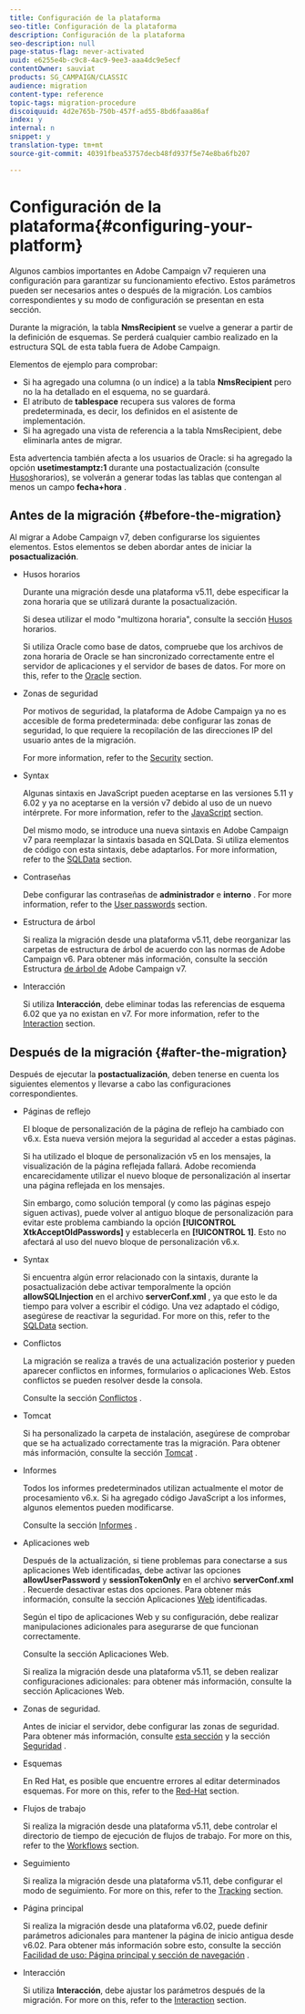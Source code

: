 ```yaml
---
title: Configuración de la plataforma
seo-title: Configuración de la plataforma
description: Configuración de la plataforma
seo-description: null
page-status-flag: never-activated
uuid: e6255e4b-c9c8-4ac9-9ee3-aaa4dc9e5ecf
contentOwner: sauviat
products: SG_CAMPAIGN/CLASSIC
audience: migration
content-type: reference
topic-tags: migration-procedure
discoiquuid: 4d2e765b-750b-457f-ad55-8bd6faaa86af
index: y
internal: n
snippet: y
translation-type: tm+mt
source-git-commit: 40391fbea53757decb48fd937f5e74e8ba6fb207

---
```



# Configuración de la plataforma{#configuring-your-platform}

Algunos cambios importantes en Adobe Campaign v7 requieren una configuración para garantizar su funcionamiento efectivo. Estos parámetros pueden ser necesarios antes o después de la migración. Los cambios correspondientes y su modo de configuración se presentan en esta sección.

Durante la migración, la tabla **NmsRecipient** se vuelve a generar a partir de la definición de esquemas. Se perderá cualquier cambio realizado en la estructura SQL de esta tabla fuera de Adobe Campaign.

Elementos de ejemplo para comprobar:

* Si ha agregado una columna (o un índice) a la tabla **NmsRecipient** pero no la ha detallado en el esquema, no se guardará.
* El atributo de **tablespace** recupera sus valores de forma predeterminada, es decir, los definidos en el asistente de implementación.
* Si ha agregado una vista de referencia a la tabla NmsRecipient, debe eliminarla antes de migrar.

Esta advertencia también afecta a los usuarios de Oracle: si ha agregado la opción **usetimestamptz:1** durante una postactualización (consulte [Husos](../../migration/using/general-configurations.md#time-zones)horarios), se volverán a generar todas las tablas que contengan al menos un campo **fecha+hora** .

## Antes de la migración {#before-the-migration}

Al migrar a Adobe Campaign v7, deben configurarse los siguientes elementos. Estos elementos se deben abordar antes de iniciar la **posactualización**.

* Husos horarios

   Durante una migración desde una plataforma v5.11, debe especificar la zona horaria que se utilizará durante la posactualización.

   Si desea utilizar el modo &quot;multizona horaria&quot;, consulte la sección [Husos](../../migration/using/general-configurations.md#time-zones) horarios.

   Si utiliza Oracle como base de datos, compruebe que los archivos de zona horaria de Oracle se han sincronizado correctamente entre el servidor de aplicaciones y el servidor de bases de datos. For more on this, refer to the [Oracle](../../migration/using/general-configurations.md#oracle) section.

* Zonas de seguridad

   Por motivos de seguridad, la plataforma de Adobe Campaign ya no es accesible de forma predeterminada: debe configurar las zonas de seguridad, lo que requiere la recopilación de las direcciones IP del usuario antes de la migración.

   For more information, refer to the [Security](../../migration/using/general-configurations.md#security) section.

* Syntax

   Algunas sintaxis en JavaScript pueden aceptarse en las versiones 5.11 y 6.02 y ya no aceptarse en la versión v7 debido al uso de un nuevo intérprete. For more information, refer to the [JavaScript](../../migration/using/general-configurations.md#javascript) section.

   Del mismo modo, se introduce una nueva sintaxis en Adobe Campaign v7 para reemplazar la sintaxis basada en SQLData. Si utiliza elementos de código con esta sintaxis, debe adaptarlos. For more information, refer to the [SQLData](../../migration/using/general-configurations.md#sqldata) section.

* Contraseñas

   Debe configurar las contraseñas de **administrador** e **interno** . For more information, refer to the [User passwords](../../migration/using/before-starting-migration.md#user-passwords) section.

* Estructura de árbol

   Si realiza la migración desde una plataforma v5.11, debe reorganizar las carpetas de estructura de árbol de acuerdo con las normas de Adobe Campaign v6. Para obtener más información, consulte la sección Estructura [de árbol de](../../migration/using/specific-configurations-in-v5-11.md#campaign-vseven-tree-structure) Adobe Campaign v7.

* Interacción

   Si utiliza **Interacción**, debe eliminar todas las referencias de esquema 6.02 que ya no existan en v7. For more information, refer to the [Interaction](../../migration/using/general-configurations.md#interaction) section.

## Después de la migración {#after-the-migration}

Después de ejecutar la **postactualización**, deben tenerse en cuenta los siguientes elementos y llevarse a cabo las configuraciones correspondientes.

* Páginas de reflejo

   El bloque de personalización de la página de reflejo ha cambiado con v6.x. Esta nueva versión mejora la seguridad al acceder a estas páginas.

   Si ha utilizado el bloque de personalización v5 en los mensajes, la visualización de la página reflejada fallará. Adobe recomienda encarecidamente utilizar el nuevo bloque de personalización al insertar una página reflejada en los mensajes.

   Sin embargo, como solución temporal (y como las páginas espejo siguen activas), puede volver al antiguo bloque de personalización para evitar este problema cambiando la opción **[!UICONTROL XtkAcceptOldPasswords]** y establecerla en **[!UICONTROL 1]**. Esto no afectará al uso del nuevo bloque de personalización v6.x.

* Syntax

   Si encuentra algún error relacionado con la sintaxis, durante la posactualización debe activar temporalmente la opción **allowSQLInjection** en el archivo **serverConf.xml** , ya que esto le da tiempo para volver a escribir el código. Una vez adaptado el código, asegúrese de reactivar la seguridad. For more on this, refer to the [SQLData](../../migration/using/general-configurations.md#sqldata) section.

* Conflictos

   La migración se realiza a través de una actualización posterior y pueden aparecer conflictos en informes, formularios o aplicaciones Web. Estos conflictos se pueden resolver desde la consola.

   Consulte la sección [Conflictos](../../migration/using/general-configurations.md#conflicts) .

* Tomcat

   Si ha personalizado la carpeta de instalación, asegúrese de comprobar que se ha actualizado correctamente tras la migración. Para obtener más información, consulte la sección [Tomcat](../../migration/using/general-configurations.md#tomcat) .

* Informes

   Todos los informes predeterminados utilizan actualmente el motor de procesamiento v6.x. Si ha agregado código JavaScript a los informes, algunos elementos pueden modificarse.

   Consulte la sección [Informes](../../migration/using/general-configurations.md#reports) .

* Aplicaciones web

   Después de la actualización, si tiene problemas para conectarse a sus aplicaciones Web identificadas, debe activar las opciones **allowUserPassword** y **sessionTokenOnly** en el archivo **serverConf.xml** . Recuerde desactivar estas dos opciones. Para obtener más información, consulte la sección Aplicaciones [Web](../../migration/using/general-configurations.md#identified-web-applications) identificadas.

   Según el tipo de aplicaciones Web y su configuración, debe realizar manipulaciones adicionales para asegurarse de que funcionan correctamente.

   Consulte la sección Aplicaciones [](../../migration/using/general-configurations.md#web-applications) Web.

   Si realiza la migración desde una plataforma v5.11, se deben realizar configuraciones adicionales: para obtener más información, consulte la sección Aplicaciones [](../../migration/using/specific-configurations-in-v5-11.md#web-applications) Web.

* Zonas de seguridad.

   Antes de iniciar el servidor, debe configurar las zonas de seguridad. Para obtener más información, consulte [esta sección](../../installation/using/configuring-campaign-server.md#defining-security-zones) y la sección [Seguridad](../../migration/using/general-configurations.md#security) .

* Esquemas

   En Red Hat, es posible que encuentre errores al editar determinados esquemas. For more on this, refer to the [Red-Hat](../../migration/using/general-configurations.md#red-hat) section.

* Flujos de trabajo

   Si realiza la migración desde una plataforma v5.11, debe controlar el directorio de tiempo de ejecución de flujos de trabajo. For more on this, refer to the [Workflows](../../migration/using/specific-configurations-in-v5-11.md#workflows) section.

* Seguimiento

   Si realiza la migración desde una plataforma v5.11, debe configurar el modo de seguimiento. For more on this, refer to the [Tracking](../../migration/using/specific-configurations-in-v5-11.md#tracking) section.

* Página principal

   Si realiza la migración desde una plataforma v6.02, puede definir parámetros adicionales para mantener la página de inicio antigua desde v6.02. Para obtener más información sobre esto, consulte la sección [Facilidad de uso: Página principal y sección de navegación](../../migration/using/specific-configurations-in-v6-02.md#user-friendliness--home-page-and-navigation) .

* Interacción

   Si utiliza **Interacción**, debe ajustar los parámetros después de la migración. For more on this, refer to the [Interaction](../../migration/using/general-configurations.md#interaction) section.

